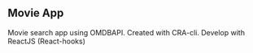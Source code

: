 ## Movie App

Movie search app using OMDBAPI. Created with CRA-cli. Develop with ReactJS (React-hooks)